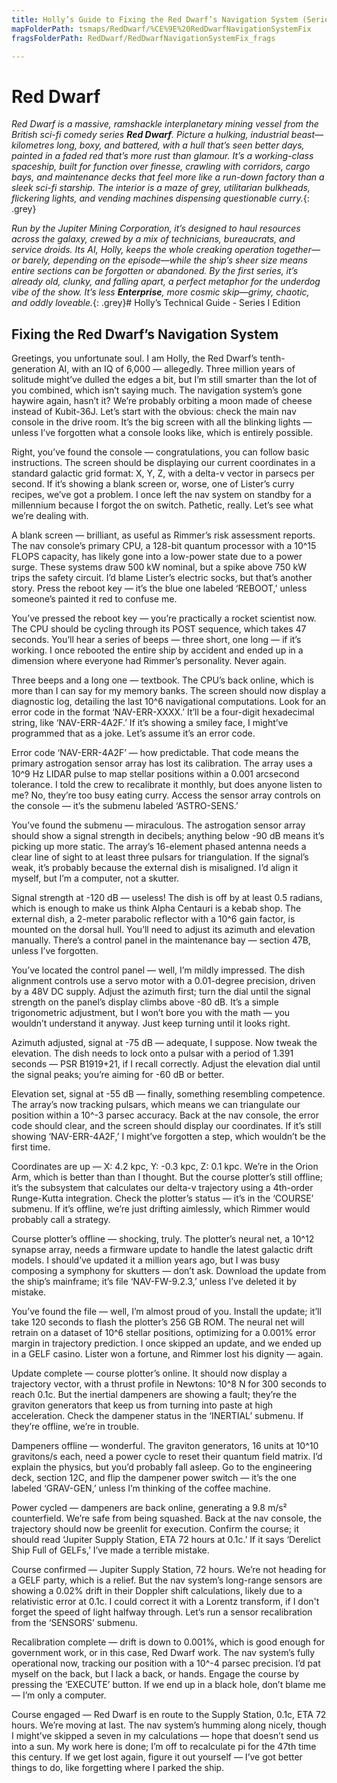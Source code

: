 ```yaml
---
title: Holly’s Guide to Fixing the Red Dwarf’s Navigation System (Series I Edition)
mapFolderPath: tsmaps/RedDwarf/%CE%9E%20RedDwarfNavigationSystemFix
fragsFolderPath: RedDwarf/RedDwarfNavigationSystemFix_frags

---
```



<!-- tsGuideRenderComment {"guide":{"id":"fdLCRt0pt","path":"RedDwarf","fragmentFolderPath":"RedDwarf/RedDwarfNavigationSystemFix_frags"},"fragment":{"id":"fdLCRt0pt","topLevelMapKey":"eRIxS302SP","mapKeyChain":"eRIxS302SP","guideID":"fdLCRt26s","guidePath":"c:/GitHub/MuddySpud/MuddySpud.github.io/tsmaps/RedDwarf/RedDwarfNavigationSystemFix.tsmap","parentFragmentID":null,"chartKey":"eRIxS302SP","options":[]}} -->

# Red Dwarf

*Red Dwarf is a massive, ramshackle interplanetary mining vessel from the British sci-fi comedy series **Red Dwarf**. Picture a hulking, industrial beast—kilometres long, boxy, and battered, with a hull that’s seen better days, painted in a faded red that’s more rust than glamour. It’s a working-class spaceship, built for function over finesse, crawling with corridors, cargo bays, and maintenance decks that feel more like a run-down factory than a sleek sci-fi starship. The interior is a maze of grey, utilitarian bulkheads, flickering lights, and vending machines dispensing questionable curry.*{: .grey}

*Run by the Jupiter Mining Corporation, it’s designed to haul resources across the galaxy, crewed by a mix of technicians, bureaucrats, and service droids. Its AI, Holly, keeps the whole creaking operation together—or barely, depending on the episode—while the ship’s sheer size means entire sections can be forgotten or abandoned. By the first series, it’s already old, clunky, and falling apart, a perfect metaphor for the underdog vibe of the show. It’s less **Enterprise**, more cosmic skip—grimy, chaotic, and oddly loveable.*{: .grey}# Holly’s Technical Guide - Series I Edition

## Fixing the Red Dwarf’s Navigation System

Greetings, you unfortunate soul. I am Holly, the Red Dwarf’s tenth-generation AI, with an IQ of 6,000 — allegedly. Three million years of solitude might’ve dulled the edges a bit, but I’m still smarter than the lot of you combined, which isn’t saying much. The navigation system’s gone haywire again, hasn’t it? We’re probably orbiting a moon made of cheese instead of Kubit-36J. Let’s start with the obvious: check the main nav console in the drive room. It’s the big screen with all the blinking lights — unless I’ve forgotten what a console looks like, which is entirely possible.

Right, you’ve found the console — congratulations, you can follow basic instructions. The screen should be displaying our current coordinates in a standard galactic grid format: X, Y, Z, with a delta-v vector in parsecs per second. If it’s showing a blank screen or, worse, one of Lister’s curry recipes, we’ve got a problem. I once left the nav system on standby for a millennium because I forgot the on switch. Pathetic, really. Let’s see what we’re dealing with.

A blank screen — brilliant, as useful as Rimmer’s risk assessment reports. The nav console’s primary CPU, a 128-bit quantum processor with a 10^15 FLOPS capacity, has likely gone into a low-power state due to a power surge. These systems draw 500 kW nominal, but a spike above 750 kW trips the safety circuit. I’d blame Lister’s electric socks, but that’s another story. Press the reboot key — it’s the blue one labeled ‘REBOOT,’ unless someone’s painted it red to confuse me.

You’ve pressed the reboot key — you’re practically a rocket scientist now. The CPU should be cycling through its POST sequence, which takes 47 seconds. You’ll hear a series of beeps — three short, one long — if it’s working. I once rebooted the entire ship by accident and ended up in a dimension where everyone had Rimmer’s personality. Never again.

Three beeps and a long one — textbook. The CPU’s back online, which is more than I can say for my memory banks. The screen should now display a diagnostic log, detailing the last 10^6 navigational computations. Look for an error code in the format ‘NAV-ERR-XXXX.’ It’ll be a four-digit hexadecimal string, like ‘NAV-ERR-4A2F.’ If it’s showing a smiley face, I might’ve programmed that as a joke. Let’s assume it’s an error code.

Error code ‘NAV-ERR-4A2F’ — how predictable. That code means the primary astrogation sensor array has lost its calibration. The array uses a 10^9 Hz LIDAR pulse to map stellar positions within a 0.001 arcsecond tolerance. I told the crew to recalibrate it monthly, but does anyone listen to me? No, they’re too busy eating curry. Access the sensor array controls on the console — it’s the submenu labeled ‘ASTRO-SENS.’

You’ve found the submenu — miraculous. The astrogation sensor array should show a signal strength in decibels; anything below -90 dB means it’s picking up more static. The array’s 16-element phased antenna needs a clear line of sight to at least three pulsars for triangulation. If the signal’s weak, it’s probably because the external dish is misaligned. I’d align it myself, but I’m a computer, not a skutter.

Signal strength at -120 dB — useless! The dish is off by at least 0.5 radians, which is enough to make us think Alpha Centauri is a kebab shop. The external dish, a 2-meter parabolic reflector with a 10^6 gain factor, is mounted on the dorsal hull. You’ll need to adjust its azimuth and elevation manually. There’s a control panel in the maintenance bay — section 47B, unless I’ve forgotten.

You’ve located the control panel — well, I’m mildly impressed. The dish alignment controls use a servo motor with a 0.01-degree precision, driven by a 48V DC supply. Adjust the azimuth first; turn the dial until the signal strength on the panel’s display climbs above -80 dB. It’s a simple trigonometric adjustment, but I won’t bore you with the math — you wouldn’t understand it anyway. Just keep turning until it looks right.

Azimuth adjusted, signal at -75 dB — adequate, I suppose. Now tweak the elevation. The dish needs to lock onto a pulsar with a period of 1.391 seconds — PSR B1919+21, if I recall correctly. Adjust the elevation dial until the signal peaks; you’re aiming for -60 dB or better.

Elevation set, signal at -55 dB — finally, something resembling competence. The array’s now tracking pulsars, which means we can triangulate our position within a 10^-3 parsec accuracy. Back at the nav console, the error code should clear, and the screen should display our coordinates. If it’s still showing ‘NAV-ERR-4A2F,’ I might’ve forgotten a step, which wouldn’t be the first time.

Coordinates are up — X: 4.2 kpc, Y: -0.3 kpc, Z: 0.1 kpc. We’re in the Orion Arm, which is better than than I thought. But the course plotter’s still offline; it’s the subsystem that calculates our delta-v trajectory using a 4th-order Runge-Kutta integration. Check the plotter’s status — it’s in the ‘COURSE’ submenu. If it’s offline, we’re just drifting aimlessly, which Rimmer would probably call a strategy.

Course plotter’s offline — shocking, truly. The plotter’s neural net, a 10^12 synapse array, needs a firmware update to handle the latest galactic drift models. I should’ve updated it a million years ago, but I was busy composing a symphony for skutters — don’t ask. Download the update from the ship’s mainframe; it’s file ‘NAV-FW-9.2.3,’ unless I’ve deleted it by mistake.

You’ve found the file — well, I’m almost proud of you. Install the update; it’ll take 120 seconds to flash the plotter’s 256 GB ROM. The neural net will retrain on a dataset of 10^6 stellar positions, optimizing for a 0.001% error margin in trajectory prediction. I once skipped an update, and we ended up in a GELF casino. Lister won a fortune, and Rimmer lost his dignity — again.

Update complete — course plotter’s online. It should now display a trajectory vector, with a thrust profile in Newtons: 10^8 N for 300 seconds to reach 0.1c. But the inertial dampeners are showing a fault; they’re the graviton generators that keep us from turning into paste at high acceleration. Check the dampener status in the ‘INERTIAL’ submenu. If they’re offline, we’re in trouble.

Dampeners offline — wonderful. The graviton generators, 16 units at 10^10 gravitons/s each, need a power cycle to reset their quantum field matrix. I’d explain the physics, but you’d probably fall asleep. Go to the engineering deck, section 12C, and flip the dampener power switch — it’s the one labeled ‘GRAV-GEN,’ unless I’m thinking of the coffee machine.

Power cycled — dampeners are back online, generating a 9.8 m/s² counterfield. We’re safe from being squashed. Back at the nav console, the trajectory should now be greenlit for execution. Confirm the course; it should read ‘Jupiter Supply Station, ETA 72 hours at 0.1c.’ If it says ‘Derelict Ship Full of GELFs,’ I’ve made a terrible mistake.

Course confirmed — Jupiter Supply Station, 72 hours. We’re not heading for a GELF party, which is a relief. But the nav system’s long-range sensors are showing a 0.02% drift in their Doppler shift calculations, likely due to a relativistic error at 0.1c. I could correct it with a Lorentz transform, if I don't forget the speed of light halfway through. Let’s run a sensor recalibration from the ‘SENSORS’ submenu.

Recalibration complete — drift is down to 0.001%, which is good enough for government work, or in this case, Red Dwarf work. The nav system’s fully operational now, tracking our position with a 10^-4 parsec precision. I’d pat myself on the back, but I lack a back, or hands. Engage the course by pressing the ‘EXECUTE’ button. If we end up in a black hole, don’t blame me — I’m only a computer.

Course engaged — Red Dwarf is en route to the Supply Station, 0.1c, ETA 72 hours. We’re moving at last. The nav system’s humming along nicely, though I might’ve skipped a seven in my calculations — hope that doesn’t send us into a sun. My work here is done; I’m off to recalculate pi for the 47th time this century. If we get lost again, figure it out yourself — I’ve got better things to do, like forgetting where I parked the ship.

